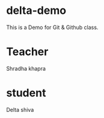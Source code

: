 # delta-demo
This is a Demo for  Git &amp; Github class.

# Teacher
Shradha khapra

# student
Delta shiva